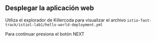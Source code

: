 ## Desplegar la aplicación web

Utiliza el explorador de Killercoda para visualizar el archivo `istio-fast-track/istiol-lab1/hello-world-deployment.yml`


Para continuar presiona el botón NEXT
